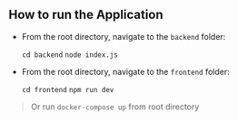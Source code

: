 
## How to run the Application


- From the root directory, navigate to the `backend` folder:
	

    ```cd backend```
    ```node index.js```

- From the root directory, navigate to the `frontend` folder:

	```cd frontend```
	```npm run dev```
    
> Or run ```docker-compose up``` from root directory